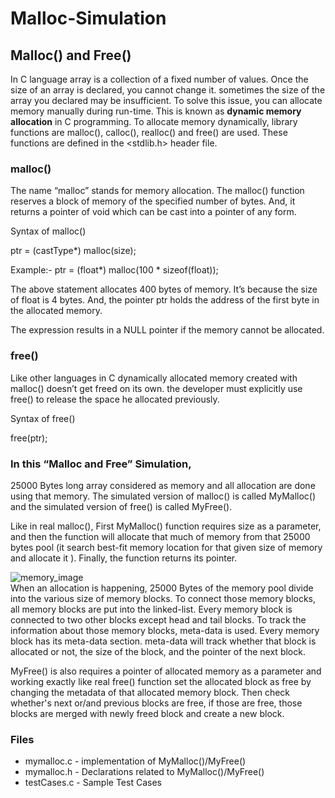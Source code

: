 # Malloc-Simulation

## Malloc() and Free()

In C language array is a collection of a fixed number of values. Once the size of an array is declared, you cannot change it. sometimes the size of the array you declared may be insufficient. To solve this issue, you can allocate memory manually during run-time. This is known as **dynamic memory allocation** in C programming. To allocate memory dynamically, library functions are malloc(), calloc(), realloc() and free() are used. These functions are defined in the <stdlib.h> header file.

### malloc()

The name “malloc” stands for memory allocation. The malloc() function reserves a block of memory of the specified number of bytes. And, it returns a pointer of void which can be cast into a pointer of any form.

Syntax of malloc()

ptr = (castType*) malloc(size);

Example:-   ptr = (float*) malloc(100 * sizeof(float));

The above statement allocates 400 bytes of memory. It’s because the size of float is 4 bytes. And, the pointer ptr holds the address of the first byte in the allocated memory.

The expression results in a NULL pointer if the memory cannot be allocated.

### free()
Like other languages in C dynamically allocated memory created with malloc() doesn’t get freed on its own. the developer must explicitly use free() to release the space he allocated previously.

Syntax of free()

free(ptr);

### In this “Malloc and Free” Simulation,

25000 Bytes long array considered as memory and all allocation are done using that memory. The simulated version of malloc() is called MyMalloc() and the simulated version of free() is called MyFree().

Like in real malloc(), First MyMalloc() function requires size as a parameter, and then the function will allocate that much of memory from that 25000 bytes pool (it search best-fit memory location for that given size of memory and allocate it ). Finally, the function returns its pointer.

![memory_image](https://diigopost.files.wordpress.com/2015/06/malloc_implementation.png)
<br>
When an allocation is happening, 25000 Bytes of the memory pool divide into the various size of memory blocks. To connect those memory blocks, all memory blocks are put into the linked-list. Every memory block is connected to two other blocks except head and tail blocks. To track the information about those memory blocks, meta-data is used.  Every memory block has its meta-data section. meta-data will track whether that block is allocated or not, the size of the block, and the pointer of the next block.

MyFree() is also requires a pointer of allocated memory as a parameter and working exactly like real free() 
function set the allocated block as free by changing the metadata of that allocated memory block. Then check whether's next or/and previous blocks are free, if those are free, those blocks are merged with newly freed block and create a new block.

### Files 
- mymalloc.c  - implementation of MyMalloc()/MyFree()
- mymalloc.h  - Declarations related to MyMalloc()/MyFree()
- testCases.c - Sample Test Cases
